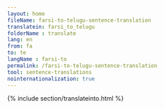 ```yaml
---
layout: home
fileName: farsi-to-telugu-sentence-translation
translatein: farsi_to_telugu
folderName : translate
lang: en
from: fa
to: te
langName : farsi-to
permalink: /farsi-to-telugu-sentence-translation
tool: sentence-translations
nointernationalization: true
---
```

{% include section/translateinto.html %}
